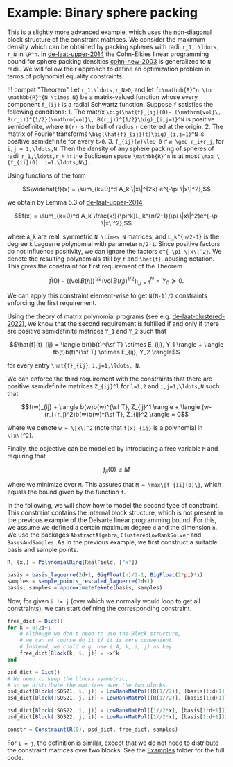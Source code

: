 # Example: Binary sphere packing
This is a slightly more advanced example, which uses the non-diagonal block structure of the constraint matrices. We consider the maximum density which can be obtained by packing spheres with radii ``r_1, \ldots, r_N`` in ``\R^n``. In [de-laat-upper-2014](@cite) the Cohn-Elkies linear programming bound for sphere packing densities [cohn-new-2003](@cite) is generalized to ``N`` radii. We will follow their approach to define an optimization problem in terms of polynomial equality constraints.

!!! compat "Theorem"
    Let ``r_1,\ldots,r_N>0``, and let ``f:\mathbb{R}^n \to \mathbb{R}^{N \times N}`` be a matrix-valued function whose every component ``f_{ij}`` is a radial Schwartz function. Suppose ``f`` satisfies the following conditions:
      1. The matrix ``\big(\hat{f}_{ij}(0)- (\mathrm{vol}\, B(r_i))^{1/2}(\mathrm{vol}\, B(r_j))^{1/2}\big)_{i,j=1}^N`` is positive semidefinite, where ``B(r)`` is the ball of radius ``r`` centered at the origin.
      2. The matrix of Fourier transforms ``\big(\hat{f}_{ij}(t)\big)_{i,j=1}^N`` is positive semidefinite for every ``t>0``.
      3. ``f_{ij}(w)\leq 0`` if ``w \geq r_i+r_j``, for ``i,j = 1,\ldots,N``.
    Then the density of any sphere packing of spheres of radii ``r_1,\ldots,r_N`` in the Euclidean space ``\mathbb{R}^n`` is at most ``\max \{f_{ii}(0): i=1,\ldots,N\}.``

Using functions of the form
```math
\widehat{f}(x) = \sum_{k=0}^d A_k \|x\|^{2k} e^{-\pi \|x\|^2},
```
we obtain by Lemma 5.3 of [de-laat-upper-2014](@cite)
```math
f(x) = \sum_{k=0}^d A_k \frac{k!}{\pi^k}L_k^{n/2-1}(\pi \|x\|^2)e^{-\pi \|x\|^2},
```
where ``A_k`` are real, symmetric ``N \times N`` matrices, and ``L_k^{n/2-1}`` is the degree ``k`` Laguerre polynomial with parameter ``n/2-1``. Since positive factors do not influence positivity, we can ignore the factors ``e^{-\pi \|x\|^2}``. We denote the resulting polynomials still by ``f`` and ``\hat{f}``, abusing notation. This gives the constraint for first requirement of the Theorem
```math
\hat{f}(0) - \big((\mathrm{vol}\, B(r_i))^{1/2}(\mathrm{vol}\, B(r_j))^{1/2}\big)_{i,j=1}^N = Y_0 \succeq 0.
```
We can apply this constraint element-wise to get ``N(N-1)/2`` constraints enforcing the first requirement.

Using the theory of matrix polynomial programs (see e.g. [de-laat-clustered-2022](@cite)), we know that the second requirement is fulfilled if and only if there are positive semidefinite matrices ``Y_1`` and ``Y_2`` such that
```math
\hat{f}(t)_{ij} = \langle b(t)b(t)^{\sf T} \otimes E_{ij}, Y_1 \rangle + \langle tb(t)b(t)^{\sf T} \otimes E_{ij}, Y_2 \rangle
```
for every entry ``\hat{f}_{ij}``, ``i,j=1,\ldots, N``.

We can enforce the third requirement with the constraints that there are positive semidefinite matrices ``Z_{ij}^l`` for ``l=1,2`` and ``i,j=1,\ldots,N`` such that
```math
f(w)_{ij} + \langle b(w)b(w)^{\sf T}, Z_{ij}^1 \rangle + \langle (w-(r_i+r_j)^2)b(w)b(w)^{\sf T}, Z_{ij}^2 \rangle = 0
```
where we denote ``w = \|x\|^2`` (note that ``f(x)_{ij}`` is a polynomial in ``\|x\|^2``).

Finally, the objective can be modelled by introducing a free variable ``M`` and requiring that
```math
f_{ii}(0) \leq M
```
where we minimize over ``M``. This assures that ``M = \max\{f_{ii}(0)\}``, which equals the bound given by the function ``f``.

In the following, we will show how to model the second type of constraint. This constraint contains the internal block structure, which is not present in the previous example of the Delsarte linear programming bound. For this, we assume we defined a certain maximum degree `d` and the dimension `n`.
We use the packages `AbstractAlgebra`, `ClusteredLowRankSolver` and `BasesAndSamples`. As in the previous example, we first construct a suitable basis and sample points.
```julia
R, (x,) = PolynomialRing(RealField, ["x"])

basis = basis_laguerre(2d+1, BigFloat(n)/2-1, BigFloat(2*pi)*x)
samples = sample_points_rescaled_laguerre(2d+1)
basis, samples = approximatefekete(basis, samples)
```
Now, for given `i != j` (over which we normally would loop to get all constraints), we can start defining the corresponding constraint.
```julia
free_dict = Dict()
for k = 0:2d+1
    # Although we don't need to use the Block structure,
    # we can of course do it if it is more convenient.
    # Instead, we could e.g. use (:A, k, i, j) as key
    free_dict[Block(k, i, j)] = -x^k
end

psd_dict = Dict()
# We need to keep the blocks symmetric,
# so we distribute the matrices over the two blocks.
psd_dict[Block(:SOS21, i, j)] = LowRankMatPol([R(1//2)], [basis[1:d+1]])
psd_dict[Block(:SOS21, j, i)] = LowRankMatPol([R(1//2)], [basis[1:d+1]])

psd_dict[Block(:SOS22, i, j)] = LowRankMatPol([1//2*x], [basis[1:d+1]])
psd_dict[Block(:SOS22, j, i)] = LowRankMatPol([1//2*x], [basis[1:d+1]])

constr = Constraint(R(0), psd_dict, free_dict, samples)
```
For `i = j`, the definition is similar, except that we do not need to distribute the constraint matrices over two blocks. See the [Examples](https://github.com/nanleij/ClusteredLowRankSolver.jl/tree/main/examples) folder for the full code.
